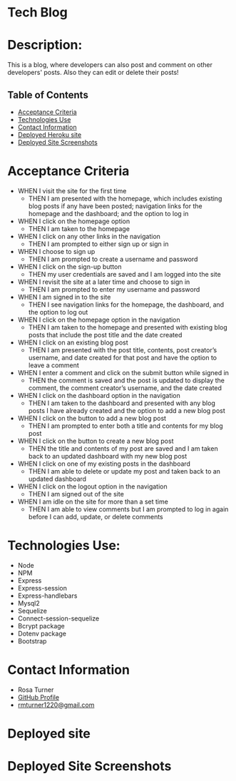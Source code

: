 # Tech Blog

# Description:

This is a blog, where developers can also post and comment on other developers' posts. Also they can edit or delete their posts!

## Table of Contents

- [Acceptance Criteria](#acceptance-criteria)
- [Technologies Use](#technologies-use)
- [Contact Information](#contact-information)
- [Deployed Heroku site](deployed-heroku-site)
- [Deployed Site Screenshots](#deployed-site-screenshots)

# Acceptance Criteria

- WHEN I visit the site for the first time
  - THEN I am presented with the homepage, which includes existing blog posts if any have been posted; navigation links for the homepage and the dashboard; and the option to log in
- WHEN I click on the homepage option
  - THEN I am taken to the homepage
- WHEN I click on any other links in the navigation
  - THEN I am prompted to either sign up or sign in
- WHEN I choose to sign up
  - THEN I am prompted to create a username and password
- WHEN I click on the sign-up button
  - THEN my user credentials are saved and I am logged into the site
- WHEN I revisit the site at a later time and choose to sign in
  - THEN I am prompted to enter my username and password
- WHEN I am signed in to the site
  - THEN I see navigation links for the homepage, the dashboard, and the option to log out
- WHEN I click on the homepage option in the navigation
  - THEN I am taken to the homepage and presented with existing blog posts that include the post title and the date created
- WHEN I click on an existing blog post
  - THEN I am presented with the post title, contents, post creator’s username, and date created for that post and have the option to leave a comment
- WHEN I enter a comment and click on the submit button while signed in
  - THEN the comment is saved and the post is updated to display the comment, the comment creator’s username, and the date created
- WHEN I click on the dashboard option in the navigation
  - THEN I am taken to the dashboard and presented with any blog posts I have already created and the option to add a new blog post
- WHEN I click on the button to add a new blog post
  - THEN I am prompted to enter both a title and contents for my blog post
- WHEN I click on the button to create a new blog post
  - THEN the title and contents of my post are saved and I am taken back to an updated dashboard with my new blog post
- WHEN I click on one of my existing posts in the dashboard
  - THEN I am able to delete or update my post and taken back to an updated dashboard
- WHEN I click on the logout option in the navigation
  - THEN I am signed out of the site
- WHEN I am idle on the site for more than a set time
  - THEN I am able to view comments but I am prompted to log in again before I can add, update, or delete comments

# Technologies Use:

- Node
- NPM
- Express
- Express-session
- Express-handlebars
- Mysql2
- Sequelize
- Connect-session-sequelize
- Bcrypt package
- Dotenv package
- Bootstrap

# Contact Information

- Rosa Turner
- [GitHub Profile](https://github.com/rturner1220)
- rmturner1220@gmail.com

# Deployed site

# Deployed Site Screenshots
